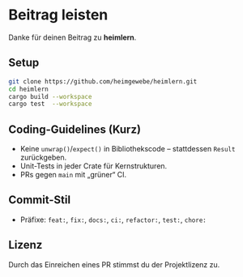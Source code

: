 # Beitrag leisten

Danke für deinen Beitrag zu **heimlern**.

## Setup
```bash
git clone https://github.com/heimgewebe/heimlern.git
cd heimlern
cargo build --workspace
cargo test  --workspace
```

## Coding-Guidelines (Kurz)
- Keine `unwrap()`/`expect()` in Bibliothekscode – stattdessen `Result` zurückgeben.
- Unit-Tests in jeder Crate für Kernstrukturen.
- PRs gegen `main` mit „grüner“ CI.

## Commit-Stil
- Präfixe: `feat:`, `fix:`, `docs:`, `ci:`, `refactor:`, `test:`, `chore:`

## Lizenz
Durch das Einreichen eines PR stimmst du der Projektlizenz zu.
